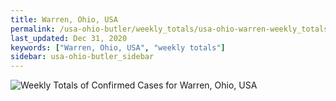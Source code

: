 ```yaml
---
title: Warren, Ohio, USA
permalink: /usa-ohio-butler/weekly_totals/usa-ohio-warren-weekly_totals.html
last_updated: Dec 31, 2020
keywords: ["Warren, Ohio, USA", "weekly totals"]
sidebar: usa-ohio-butler_sidebar
---
```


![Weekly Totals of Confirmed Cases for Warren, Ohio, USA](/covid_tracker/images/graphs/usa-ohio-warren-weekly_totals_graph.png)
